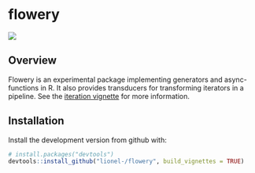 
# flowery

![](https://img.shields.io/badge/lifecycle-experimental-red.svg)


## Overview

Flowery is an experimental package implementing generators and
async-functions in R. It also provides transducers for transforming
iterators in a pipeline.  See the [iteration
vignette](http://rpubs.com/lionel-/iteration-draft) for more
information.


## Installation

Install the development version from github with:

```r
# install.packages("devtools")
devtools::install_github("lionel-/flowery", build_vignettes = TRUE)
```
